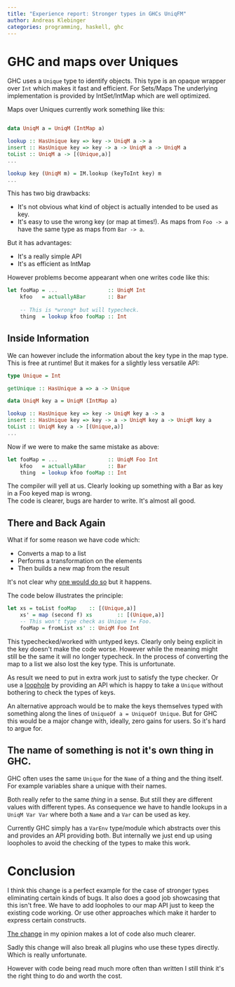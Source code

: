 ```yaml
---
title: "Experience report: Stronger types in GHCs UniqFM"
author: Andreas Klebinger
categories: programming, haskell, ghc
---
```


# GHC and maps over Uniques

GHC uses a `Unique` type to identify objects. This type is an opaque wrapper over `Int`
which makes it fast and efficient. For Sets/Maps The underlying
implementation is provided by IntSet/IntMap which are well optimized.

Maps over Uniques currently work something like this:

```haskell

data UniqM a = UniqM (IntMap a)

lookup :: HasUnique key => key -> UniqM a -> a
insert :: HasUnique key => key -> a -> UniqM a -> UniqM a
toList :: UniqM a -> [(Unique,a)]
...

lookup key (UniqM m) = IM.lookup (keyToInt key) m
...
```

This has two big drawbacks:

* It's not obvious what kind of object is actually intended to be used as key.
* It's easy to use the wrong key (or map at times!). As maps from `Foo -> a` have the
  same type as maps from `Bar -> a`.

But it has advantages:

* It's a really simple API
* It's as efficient as IntMap

However problems become appearant when one writes code like this:

```haskell
let fooMap = ...                :: UniqM Int
    kfoo   = actuallyABar       :: Bar
    
    -- This is *wrong* but will typecheck.
    thing  = lookup kfoo fooMap :: Int
```

## Inside Information

We can however include the information about the key type in the map type.
This is free at runtime! But it makes for a slightly less versatile API:

```haskell
type Unique = Int

getUnique :: HasUnique a => a -> Unique

data UniqM key a = UniqM (IntMap a)

lookup :: HasUnique key => key -> UniqM key a -> a
insert :: HasUnique key => key -> a -> UniqM key a -> UniqM key a
toList :: UniqM key a -> [(Unique,a)]
...
```

Now if we were to make the same mistake as above:

```haskell
let fooMap = ...                :: UniqM Foo Int
    kfoo   = actuallyABar       :: Bar
    thing  = lookup kfoo fooMap :: Int
```


The compiler will yell at us. Clearly looking up something with a Bar
as key in a Foo keyed map is wrong.  
The code is clearer, bugs are harder to write. It's almost all good.

## There and Back Again

What if for some reason we have code which:

* Converts a map to a list
* Performs a transformation on the elements
* Then builds a new map from the result

It's not clear why [one would do so](https://gitlab.haskell.org/ghc/ghc/-/issues/18387)
but it happens.

The code below illustrates the principle:

```haskell
let xs = toList fooMap    :: [(Unique,a)]
    xs' = map (second f) xs        :: [(Unique,a)]
    -- This won't type check as Unique != Foo.
    fooMap = fromList xs' :: UniqM Foo Int
```

This typechecked/worked with untyped keys. Clearly only being explicit
in the key doesn't make the code worse. However while the meaning might
still be the same it will no longer typecheck. In the process of converting
the map to a list we also lost the key type. This is unfortunate.

As result we need to put in extra work just to satisfy
the type checker. Or use a [loophole](https://hackage.haskell.org/package/ghc-8.10.1/docs/UniqFM.html#v:listToUFM_Directly)
by providing an API which is happy to take a `Unique` without bothering
to check the types of keys.

An alternative approach would be to make the keys themselves typed with something along the lines
of `UniqueOf a = UniqueOf Unique`. But for GHC this would be a major change with, ideally, zero gains
for users. So it's hard to argue for.

## The name of something is not it's own thing in GHC.

GHC often uses the same `Unique` for the `Name` of a thing and
the thing itself. For example variables share a unique with their names.

Both really refer to the same *thing* in a sense. But still they
are different values with different types. As consequence we have to handle lookups
in a `UniqM Var Var` where both a `Name` and a `Var` can be used as key.

Currently GHC simply has a `VarEnv` type/module which abstracts over this and
provides an API providing both. But internally we just end up using loopholes
to avoid the checking of the types to make this work.

# Conclusion

I think this change is a perfect example for the case of stronger types eliminating
certain kinds of bugs.
It also does a good job showcasing that this isn't free. We have to add loopholes to our
map API just to keep the existing code working. Or use other approaches which make it
harder to express certain constructs.

[The change](https://gitlab.haskell.org/ghc/ghc/-/merge_requests/3577) in my opinion makes
a lot of code also much clearer.

Sadly this change will also break all plugins who use these types directly. Which is really unfortunate.

However with code being read much more often than written I still think it's the right thing to do and
worth the cost.
